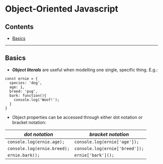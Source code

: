 # Object-Oriented Javascript

## Contents
- [Basics](#basics)

_______________

## Basics
- ***Object literals*** are useful when modelling one single, specific thing. E.g.:
```
const ernie = {
  species: 'dog',
  age: 1,
  breed: 'pug',
  bark: function(){
    console.log('Woof!');
  }
}
```

- Object properties can be accessed through either dot notation or bracket notation:

| ***dot notation***         | ***bracket notation***        |
| -------------------------- |-------------------------------|
| `console.log(ernie.age);`  | `console.log(ernie['age']);`  |
| `console.log(ernie.breed);`| `console.log(ernie['breed']);`|
| `ernie.bark();`            | `ernie['bark']();`            |



